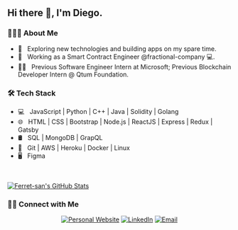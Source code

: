 <h2> Hi there 👋, I'm Diego.</h2>

<h3> 👨🏻‍💻 About Me </h3>

- 🤔 &nbsp; Exploring new technologies and building apps on my spare time.
- 💼 &nbsp; Working as a Smart Contract Engineer @fractional-company 💻.
- 🧑‍💻 &nbsp; Previous Software Engineer Intern at Microsoft; Previous Blockchain Developer Intern @ Qtum Foundation.

<h3>🛠 Tech Stack</h3>

- 💻 &nbsp; JavaScript | Python | C++ | Java | Solidity | Golang
- 🌐 &nbsp; HTML | CSS | Bootstrap | Node.js | ReactJS | Express | Redux | Gatsby
- 🛢 &nbsp; SQL | MongoDB | GrapQL
- 🔧 &nbsp; Git | AWS | Heroku | Docker | Linux
- 🖥 &nbsp; Figma

<br/>

[![Ferret-san's GitHub Stats](https://github-readme-stats.vercel.app/api?username=Ferret-san&show_icons=true)](https://github.com/AVS1508)

<h3> 🤝🏻 Connect with Me </h3>

<p align="center">
<a href="https://ferret-san.github.io/"><img alt="Personal Website" src="https://img.shields.io/badge/Portfolio--blue?style=flat-square&logo=google-chrome"></a>
<a href="https://www.linkedin.com/in/diego-ferrer"><img alt="LinkedIn" src="https://img.shields.io/badge/LinkedIn-Diego%20Ferrer-blue?style=flat-square&logo=linkedin"></a>
<a href="mailto:diego.ferrer@ufl.edu"><img alt="Email" src="https://img.shields.io/badge/Email-diego.ferrer@ufl.edu-blue?style=flat-square&logo=gmail"></a>
</p>
